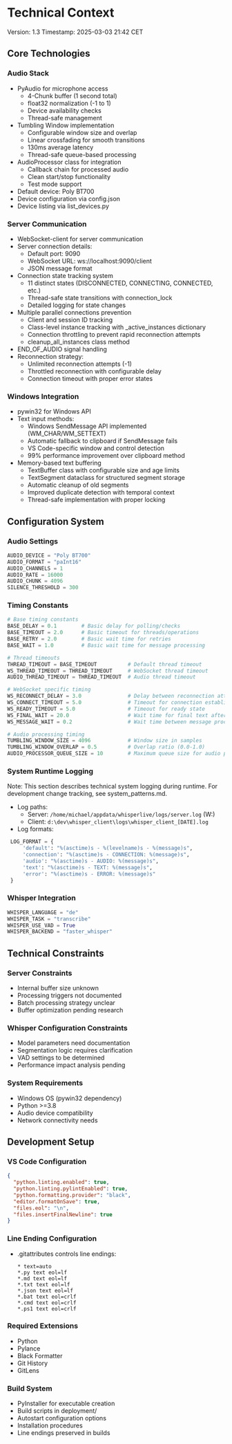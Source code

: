 # Technical Context
Version: 1.3
Timestamp: 2025-03-03 21:42 CET

## Core Technologies

### Audio Stack
- PyAudio for microphone access
  * 4-Chunk buffer (1 second total)
  * float32 normalization (-1 to 1)
  * Device availability checks
  * Thread-safe management
- Tumbling Window implementation
  * Configurable window size and overlap
  * Linear crossfading for smooth transitions
  * 130ms average latency
  * Thread-safe queue-based processing
- AudioProcessor class for integration
  * Callback chain for processed audio
  * Clean start/stop functionality
  * Test mode support
- Default device: Poly BT700
- Device configuration via config.json
- Device listing via list_devices.py

### Server Communication
- WebSocket-client for server communication
- Server connection details:
  * Default port: 9090
  * WebSocket URL: ws://localhost:9090/client
  * JSON message format
- Connection state tracking system
  * 11 distinct states (DISCONNECTED, CONNECTING, CONNECTED, etc.)
  * Thread-safe state transitions with connection_lock
  * Detailed logging for state changes
- Multiple parallel connections prevention
  * Client and session ID tracking
  * Class-level instance tracking with _active_instances dictionary
  * Connection throttling to prevent rapid reconnection attempts
  * cleanup_all_instances class method
- END_OF_AUDIO signal handling
- Reconnection strategy:
  * Unlimited reconnection attempts (-1)
  * Throttled reconnection with configurable delay
  * Connection timeout with proper error states

### Windows Integration
- pywin32 for Windows API
- Text input methods:
  * Windows SendMessage API implemented (WM_CHAR/WM_SETTEXT)
  * Automatic fallback to clipboard if SendMessage fails
  * VS Code-specific window and control detection
  * 99% performance improvement over clipboard method
- Memory-based text buffering
  * TextBuffer class with configurable size and age limits
  * TextSegment dataclass for structured segment storage
  * Automatic cleanup of old segments
  * Improved duplicate detection with temporal context
  * Thread-safe implementation with proper locking

## Configuration System

### Audio Settings
```python
AUDIO_DEVICE = "Poly BT700"
AUDIO_FORMAT = "paInt16"
AUDIO_CHANNELS = 1
AUDIO_RATE = 16000
AUDIO_CHUNK = 4096
SILENCE_THRESHOLD = 300
```

### Timing Constants
```python
# Base timing constants
BASE_DELAY = 0.1        # Basic delay for polling/checks  
BASE_TIMEOUT = 2.0      # Basic timeout for threads/operations
BASE_RETRY = 2.0        # Basic wait time for retries
BASE_WAIT = 1.0         # Basic wait time for message processing

# Thread timeouts
THREAD_TIMEOUT = BASE_TIMEOUT          # Default thread timeout
WS_THREAD_TIMEOUT = THREAD_TIMEOUT     # WebSocket thread timeout
AUDIO_THREAD_TIMEOUT = THREAD_TIMEOUT  # Audio thread timeout

# WebSocket specific timing
WS_RECONNECT_DELAY = 3.0               # Delay between reconnection attempts
WS_CONNECT_TIMEOUT = 5.0               # Timeout for connection establishment
WS_READY_TIMEOUT = 5.0                 # Timeout for ready state
WS_FINAL_WAIT = 20.0                   # Wait time for final text after END_OF_AUDIO
WS_MESSAGE_WAIT = 0.2                  # Wait time between message processing

# Audio processing timing
TUMBLING_WINDOW_SIZE = 4096            # Window size in samples
TUMBLING_WINDOW_OVERLAP = 0.5          # Overlap ratio (0.0-1.0)
AUDIO_PROCESSOR_QUEUE_SIZE = 10        # Maximum queue size for audio processor
```

### System Runtime Logging
Note: This section describes technical system logging during runtime. For development change tracking, see system_patterns.md.

- Log paths:
  * Server: `/home/michael/appdata/whisperlive/logs/server.log` (W:\)
  * Client: `d:\dev\whisper_client\logs\whisper_client_[DATE].log`
- Log formats:
 ```python
  LOG_FORMAT = {
      'default': "%(asctime)s - %(levelname)s - %(message)s",
      'connection': "%(asctime)s - CONNECTION: %(message)s",
      'audio': "%(asctime)s - AUDIO: %(message)s",
      'text': "%(asctime)s - TEXT: %(message)s",
      'error': "%(asctime)s - ERROR: %(message)s"
  }
  ```

### Whisper Integration
```python
WHISPER_LANGUAGE = "de"
WHISPER_TASK = "transcribe"
WHISPER_USE_VAD = True
WHISPER_BACKEND = "faster_whisper"
```

## Technical Constraints

### Server Constraints
- Internal buffer size unknown
- Processing triggers not documented
- Batch processing strategy unclear
- Buffer optimization pending research

### Whisper Configuration Constraints
- Model parameters need documentation
- Segmentation logic requires clarification
- VAD settings to be determined
- Performance impact analysis pending

### System Requirements
- Windows OS (pywin32 dependency)
- Python >=3.8
- Audio device compatibility
- Network connectivity needs

## Development Setup

### VS Code Configuration
```json
{
  "python.linting.enabled": true,
  "python.linting.pylintEnabled": true,
  "python.formatting.provider": "black",
  "editor.formatOnSave": true,
  "files.eol": "\n",
  "files.insertFinalNewline": true
}
```

### Line Ending Configuration
- .gitattributes controls line endings:
  ```
  * text=auto
  *.py text eol=lf
  *.md text eol=lf
  *.txt text eol=lf
  *.json text eol=lf
  *.bat text eol=crlf
  *.cmd text eol=crlf
  *.ps1 text eol=crlf
  ```

### Required Extensions
- Python
- Pylance
- Black Formatter
- Git History
- GitLens

### Build System
- PyInstaller for executable creation
- Build scripts in deployment/
- Autostart configuration options
- Installation procedures
- Line endings preserved in builds
